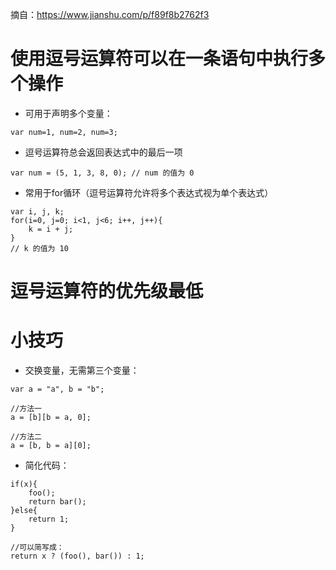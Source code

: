 摘自：https://www.jianshu.com/p/f89f8b2762f3

# 使用逗号运算符可以在一条语句中执行多个操作
* 可用于声明多个变量：
```
var num=1, num=2, num=3;
```
* 逗号运算符总会返回表达式中的最后一项
```
var num = (5, 1, 3, 8, 0); // num 的值为 0
```
* 常用于for循环（逗号运算符允许将多个表达式视为单个表达式）
```
var i, j, k;
for(i=0, j=0; i<1, j<6; i++, j++){
    k = i + j;
}
// k 的值为 10
```

# 逗号运算符的优先级最低

# 小技巧
* 交换变量，无需第三个变量：
```
var a = "a", b = "b";

//方法一
a = [b][b = a, 0];

//方法二
a = [b, b = a][0];
```
* 简化代码：
```
if(x){
    foo();
    return bar();
}else{
    return 1;
}

//可以简写成：
return x ? (foo(), bar()) : 1;
```


